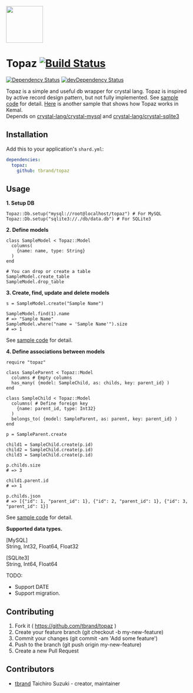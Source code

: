 <img src="https://cloud.githubusercontent.com/assets/3483230/20856901/fad1885e-b95f-11e6-848d-c46e33d8290e.png" width="100px"/>

# Topaz [![Build Status](https://travis-ci.org/tbrand/topaz.svg?branch=master)](https://travis-ci.org/tbrand/topaz)
[![Dependency Status](https://shards.rocks/badge/github/tbrand/topaz/status.svg)](https://shards.rocks/github/tbrand/topaz)
[![devDependency Status](https://shards.rocks/badge/github/tbrand/topaz/dev_status.svg)](https://shards.rocks/github/tbrand/topaz)

Topaz is a simple and useful db wrapper for crystal lang.
Topaz is inspired by active record design pattern, but not fully implemented.
See [sample code](https://github.com/tbrand/topaz/blob/master/samples) for detail.
[Here](https://github.com/tbrand/topaz-kemal-sample) is another sample that shows how Topaz works in Kemal.  
Depends on [crystal-lang/crystal-mysql](https://github.com/crystal-lang/crystal-mysql) and [crystal-lang/crystal-sqlite3](https://github.com/crystal-lang/crystal-sqlite3)

## Installation

Add this to your application's `shard.yml`:

```yaml
dependencies:
  topaz:
    github: tbrand/topaz
```

## Usage

**1. Setup DB**
```crystal
Topaz::Db.setup("mysql://root@localhost/topaz") # For MySQL
Topaz::Db.setup("sqlite3://./db/data.db") # For SQLite3
```

**2. Define models**
```crystal
class SampleModel < Topaz::Model
  columns(
    {name: name, type: String}
  )
end

# You can drop or create a table
SampleModel.create_table
SampleModel.drop_table
```

**3. Create, find, update and delete models**
```crystal
s = SampleModel.create("Sample Name")

SampleModel.find(1).name
# => "Sample Name"
SampleModel.where("name = 'Sample Name'").size
# => 1
```
See [sample code](https://github.com/tbrand/topaz/blob/master/samples/model.cr) for detail.

**4. Define associations between models**
```crystal
require "topaz"

class SampleParent < Topaz::Model
  columns # Empty columns
  has_many( {model: SampleChild, as: childs, key: parent_id} )
end

class SampleChild < Topaz::Model
  columns( # Define foreign key
    {name: parent_id, type: Int32}
  )
  belongs_to( {model: SampleParent, as: parent, key: parent_id} )
end

p = SampleParent.create

child1 = SampleChild.create(p.id)
child2 = SampleChild.create(p.id)
child3 = SampleChild.create(p.id)

p.childs.size
# => 3

child1.parent.id
# => 1

p.childs.json
# => [{"id": 1, "parent_id": 1}, {"id": 2, "parent_id": 1}, {"id": 3, "parent_id": 1}]
```
See [sample code](https://github.com/tbrand/topaz/blob/master/samples/association.cr) for detail.  

**Supported data types.**  

[MySQL]  
String, Int32, Float64, Float32

[SQLite3]  
String, Int64, Float64  

TODO:
* Support DATE
* Support migration.

## Contributing

1. Fork it ( https://github.com/tbrand/topaz )
2. Create your feature branch (git checkout -b my-new-feature)
3. Commit your changes (git commit -am 'Add some feature')
4. Push to the branch (git push origin my-new-feature)
5. Create a new Pull Request

## Contributors

- [tbrand](https://github.com/tbrand) Taichiro Suzuki - creator, maintainer
